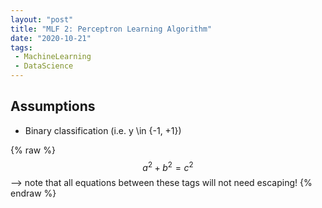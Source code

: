 ```yaml
---
layout: "post"
title: "MLF 2: Perceptron Learning Algorithm"
date: "2020-10-21"
tags:
 - MachineLearning
 - DataScience
---
```

## Assumptions
* Binary classification (i.e. y \in {-1, +1})

{% raw %}
  $$a^2 + b^2 = c^2$$ --> note that all equations between these tags will not need escaping! 
 {% endraw %}
